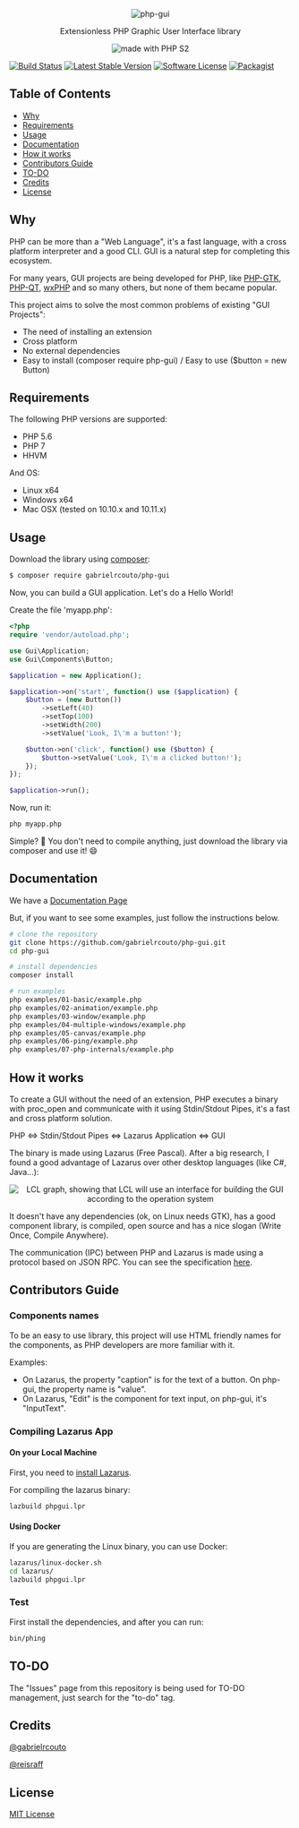 <p align="center"><img src="https://cloud.githubusercontent.com/assets/2197005/14036936/f3457ba0-f21c-11e5-886a-f754e8109c28.png" alt="php-gui" /></p>

<p align="center">Extensionless PHP Graphic User Interface library</p>

<p align="center"><img src="https://cloud.githubusercontent.com/assets/2197005/14338716/85ef00a2-fc4f-11e5-8ae8-7a0d5be74723.gif" alt="made with PHP S2" /></p>

[![Build Status](https://travis-ci.org/gabrielrcouto/php-gui.svg?branch=master)](https://travis-ci.org/gabrielrcouto/php-gui)
[![Latest Stable Version](https://poser.pugx.org/gabrielrcouto/php-gui/v/stable)](https://packagist.org/packages/gabrielrcouto/php-gui)
[![Software License](https://img.shields.io/badge/license-MIT-brightgreen.svg?style=flat)](http://gabrielrcouto.mit-license.org/)
[![Packagist](https://img.shields.io/badge/packagist-install-brightgreen.svg)](https://packagist.org/packages/gabrielrcouto/php-gui)

## Table of Contents

+ [Why](#why)
+ [Requirements](#requirements)
+ [Usage](#usage)
+ [Documentation](#documentation)
+ [How it works](#how-it-works)
+ [Contributors Guide](#contributors-guide)
+ [TO-DO](#to-do)
+ [Credits](#credits)
+ [License](#license)

## Why

PHP can be more than a "Web Language", it's a fast language, with a cross platform interpreter and a good CLI. GUI is a natural step for completing this ecosystem.

For many years, GUI projects are being developed for PHP, like [PHP-GTK](http://gtk.php.net/), [PHP-QT](https://sourceforge.net/projects/php-qt/), [wxPHP](http://wxphp.org/) and so many others, but none of them became popular.

This project aims to solve the most common problems of existing "GUI Projects":

- The need of installing an extension
- Cross platform
- No external dependencies
- Easy to install (composer require php-gui) / Easy to use ($button = new Button)

## Requirements

The following PHP versions are supported:

+ PHP 5.6
+ PHP 7
+ HHVM

And OS:

+ Linux x64
+ Windows x64
+ Mac OSX (tested on 10.10.x and 10.11.x)

## Usage

Download the library using [composer](https://packagist.org/packages/gabrielrcouto/php-gui):

```bash
$ composer require gabrielrcouto/php-gui
```

Now, you can build a GUI application. Let's do a Hello World!

Create the file 'myapp.php':

```php
<?php
require 'vendor/autoload.php';

use Gui\Application;
use Gui\Components\Button;

$application = new Application();

$application->on('start', function() use ($application) {
    $button = (new Button())
        ->setLeft(40)
        ->setTop(100)
        ->setWidth(200)
        ->setValue('Look, I\'m a button!');

    $button->on('click', function() use ($button) {
        $button->setValue('Look, I\'m a clicked button!');
    });
});

$application->run();

```

Now, run it:

```bash
php myapp.php

```

Simple? :clap: You don't need to compile anything, just download the library via composer and use it! :smile:


## Documentation

We have a [Documentation Page](https://gabrielrcouto.github.io/php-gui/dist/#/home)

But, if you want to see some examples, just follow the instructions below.

```bash
# clone the repository
git clone https://github.com/gabrielrcouto/php-gui.git
cd php-gui

# install dependencies
composer install

# run examples
php examples/01-basic/example.php
php examples/02-animation/example.php
php examples/03-window/example.php
php examples/04-multiple-windows/example.php
php examples/05-canvas/example.php
php examples/06-ping/example.php
php examples/07-php-internals/example.php

```

## How it works

To create a GUI without the need of an extension, PHP executes a binary with proc_open and communicate with it using Stdin/Stdout Pipes, it's a fast and cross platform solution.

PHP <=> Stdin/Stdout Pipes <=> Lazarus Application <=> GUI

The binary is made using Lazarus (Free Pascal). After a big research, I found a good advantage of Lazarus over other desktop languages (like C#, Java...):

<p align="center"><img src="https://upload.wikimedia.org/wikipedia/commons/thumb/6/65/LCLArchitecture.png/440px-LCLArchitecture.png" alt="LCL graph, showing that LCL will use an interface for building the GUI according to the operation system" /></p>

It doesn't have any dependencies (ok, on Linux needs GTK), has a good component library, is compiled, open source and has a nice slogan (Write Once, Compile Anywhere).

The communication (IPC) between PHP and Lazarus is made using a protocol based on JSON RPC. You can see the specification [here](PROTOCOL.md).

## Contributors Guide

### Components names

To be an easy to use library, this project will use HTML friendly names for the components, as PHP developers are more familiar with it.

Examples:

- On Lazarus, the property "caption" is for the text of a button. On php-gui, the property name is "value".
- On Lazarus, "Edit" is the component for text input, on php-gui, it's "InputText".

### Compiling Lazarus App

#### On your Local Machine

First, you need to [install Lazarus](http://www.lazarus-ide.org/index.php?page=downloads).

For compiling the lazarus binary:

```bash
lazbuild phpgui.lpr
```

#### Using Docker

If you are generating the Linux binary, you can use Docker:

```bash
lazarus/linux-docker.sh
cd lazarus/
lazbuild phpgui.lpr
```

### Test

First install the dependencies, and after you can run:

```bash
bin/phing
```

## TO-DO

The "Issues" page from this repository is being used for TO-DO management, just search for the "to-do" tag.

## Credits

[@gabrielrcouto](http://www.twitter.com/gabrielrcouto)

[@reisraff](http://www.twitter.com/reisraff)

## License

[MIT License](http://gabrielrcouto.mit-license.org/)
